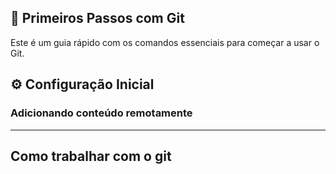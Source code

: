 ## 🚀 Primeiros Passos com Git

Este é um guia rápido com os comandos essenciais para começar a usar o Git.

## ⚙️ Configuração Inicial

### Adicionando conteúdo remotamente 
---
## Como trabalhar com o git
